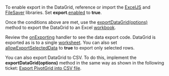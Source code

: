 To enable export in the DataGrid, reference or import the <a href="https://github.com/exceljs/exceljs" target="_blank">ExcelJS</a> and <a href="https://github.com/eligrey/FileSaver.js/" target="_blank">FileSaver</a> libraries. Set **export**.[enabled](/Documentation/ApiReference/UI_Components/dxDataGrid/Configuration/export/#enabled) to **true**. 

Once the conditions above are met, use the [exportDataGrid(options)](/Documentation/ApiReference/Common/Utils/excelExporter/#exportDataGridoptions) method to export the DataGrid to an Excel <a href="https://github.com/exceljs/exceljs#create-a-workbook" target="_blank">workbook</a>. 

Review the [onExporting](/Documentation/ApiReference/UI_Components/dxDataGrid/Configuration/#onExporting) handler to see the data export code. DataGrid is exported as is to a single <a href="https://github.com/exceljs/exceljs#add-a-worksheet" target="_blank">worksheet</a>. You can also set [allowExportSelectedData](/Documentation/ApiReference/UI_Components/dxDataGrid/Configuration/export/#allowExportSelectedData) to **true** to export only selected rows.

You can also export DataGrid to CSV. To do this, implement the **exportDataGrid(options)** method in the same way as shown in the following ticket: <a href="https://supportcenter.devexpress.com/ticket/details/t920593/pivotgrid-exceljs-export-to-export-pivotgrid-into-csv-file" target="_blank">Export PivotGrid into CSV file</a>.
